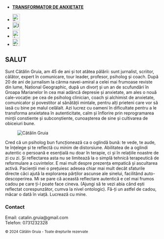 <!DOCTYPE html>
<html lang="en">
<head>
    <meta charset="UTF-8">
    <meta name="viewport" content="width=device-width, initial-scale=1">
    <link rel="stylesheet" href="https://cdn.jsdelivr.net/npm/@picocss/pico@1/css/pico.min.css">
    <title>Transformator de Anxietate - Cătălin Gruia</title>
</head>
<body>
    <nav class="container-fluid">
        <ul>
            <li><a href="https://catalingruia0.wixsite.com/anxietate" target="_blank"><strong>TRANSFORMATOR DE ANXIETATE</strong></a></li>
        </ul>
        <ul>
            <li><a href="https://www.facebook.com/catalin.gruia.73"><img src="https://img.icons8.com/ios-filled/50/fa314a/facebook-new.png" alt="Facebook" style="width:24px;height:24px;"></a></li>
            <li><a href="https://www.instagram.com/catalin.gruia.73?igshid=dTV4aHltYW53djl4"><img src="https://img.icons8.com/ios-filled/50/fa314a/instagram-new.png" alt="Instagram" style="width:24px;height:24px;"></a></li>
            <li><a href="https://www.amazon.com/author/catalingruia"><img src="https://img.icons8.com/ios-filled/50/fa314a/amazon.png" alt="Amazon" style="width:24px;height:24px;"></a></li>
            <li><a href="http://ngtravel.ro"><img src="https://img.icons8.com/ios-filled/50/fa314a/rss.png" alt="Blog" style="width:24px;height:24px;"></a></li>
        </ul>
    </nav>
    <main class="container">
        <div class="grid">
            <section>
                <hgroup>
                    <h2>SALUT</h2>
                </hgroup>
                <p>Sunt Cătălin Gruia, am 45 de ani și tot atâtea pălării: sunt jurnalist, scriitor, călător, expert în comunicare, tour leader, profesor, psiholog și coach. După 20 de ani de jurnalism la cârma navei-amiral a celei mai frumoase reviste din lume, National Geographic, după un divorț și un an de scufundări în Groapa Marianelor în cea mai adâncă depresie și anxietate, am ales o nouă cale-vocație: pe cea de psiholog clinician, coach și alchimist de anxietate, comunicator și povestitor al sănătății mintale, pentru alți prieteni care vor să iasă cu bine pe malul celălalt. Azi lucrez cu oameni în dificultate pentru a le transforma anxietatea în autenticitate, calm și înflorire prin reprogramarea minții constiente și subconștiente, cunoașterea de sine și cultivarea de obiceiuri bune.</p>
                <figure>
                    <img src="https://i.imgur.com/wOlXhtn.jpg" alt="Cătălin Gruia" />
                </figure>
                <p>Cred că un psiholog bun funcționează ca o oglindă bună: te vede, te aude, te înțelege și te reflectă cu minim de distorsiune. Abilitatea de a oglindi autentic o persoană e esențială nu doar în terapie, ci și în relațiile noastre de zi cu zi. Și reflectarea asta nu se limitează la o simplă tehnică terapeutică de reformulare a cuvintelor. E mai mult despre prezența empatică și ascultarea activă. Pacienții mei o prețuiesc adesea chiar mai mult decât sfaturile directe căci ajută la explorarea părților ascunse ale sinelui, facilitând auto-descoperirea. Mi se pare că această reflectare autentică e cel mai frumos cadou pe care ți-l poate face cineva. (Ajungi să te vezi abia când ești reflectat corespunzător, cumva la nivel ontologic). Fă-ți un astfel de cadou, măcar o dată în viață. Lucrează cu mine.</p>
                <h3>Contact</h3>
                <p>Email: catalin.gruia@gmail.com<br>Telefon: 0731232328</p>
            </section>
        </div>
    </main>
    <footer class="container">
        <small>© 2024 Cătălin Gruia - Toate drepturile rezervate</small>
    </footer>
</body>
</html>
